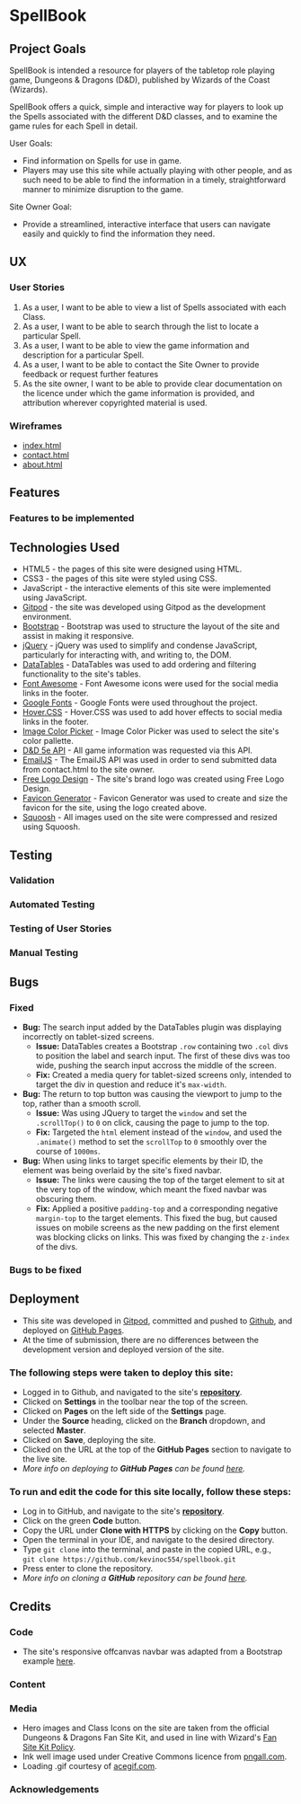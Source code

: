 # SpellBook
## Project Goals
SpellBook is intended a resource for players of the tabletop role playing game, Dungeons & Dragons (D&D), published by Wizards of the Coast (Wizards).

SpellBook offers a quick, simple and interactive way for players to look up the  Spells associated with the different D&D classes, and to examine the game rules for each Spell in detail.

User Goals:
- Find information on Spells for use in game.
- Players may use this site while actually playing with other people, and as such need to be able to find the information in a timely, straightforward manner to minimize disruption to the game.

Site Owner Goal:
- Provide a streamlined, interactive interface that users can navigate easily and quickly to find the information they need.

## UX
### User Stories
1. As a user, I want to be able to view a list of Spells associated with each Class.
2. As a user, I want to be able to search through the list to locate a particular Spell.
3. As a user, I want to be able to view the game information and description for a particular Spell.
4. As a user, I want to be able to contact the Site Owner to provide feedback or request further features
5. As the site owner, I want to be able to provide clear documentation on the licence under which the game information is provided, and attribution wherever copyrighted material is used.

### Wireframes
- [index.html](wireframes/index.pdf)
- [contact.html](wireframes/contact.pdf)
- [about.html](wireframes/about.pdf)

## Features
### Features to be implemented

## Technologies Used
- HTML5 - the pages of this site were designed using HTML.
- CSS3 - the pages of this site were styled using CSS.
- JavaScript - the interactive elements of this site were implemented using JavaScript.
- [Gitpod](https://www.gitpod.io/) - the site was developed using Gitpod as the development environment.
- [Bootstrap](https://getbootstrap.com/) - Bootstrap was used to structure the layout of the site and assist in making it responsive.
- [jQuery](https://jquery.com/) - jQuery was used to simplify and condense JavaScript, particularly for interacting with, and writing to, the DOM. 
- [DataTables](https://www.datatables.net/) - DataTables was used to add ordering and filtering functionality to the site's tables.
- [Font Awesome](https://fontawesome.com/) - Font Awesome icons were used for the social media links in the footer.
- [Google Fonts](https://fonts.google.com/) - Google Fonts were used throughout the project.
- [Hover.CSS](https://ianlunn.github.io/Hover/) - Hover.CSS was used to add hover effects to social media links in the footer.
- [Image Color Picker](https://imagecolorpicker.com/) - Image Color Picker was used to select the site's color pallette.
- [D&D 5e API](http://www.dnd5eapi.co/) - All game information was requested via this API.
- [EmailJS](https://www.emailjs.com/) - The EmailJS API was used in order to send submitted data from contact.html to the site owner.
- [Free Logo Design](https://www.freelogodesign.org/) - The site's brand logo was created using Free Logo Design.
- [Favicon Generator](https://www.favicongenerator.com/) - Favicon Generator was used to create and size the favicon for the site, using the logo created above.
- [Squoosh](https://squoosh.app/) - All images used on the site were compressed and resized using Squoosh.

## Testing
### Validation
### Automated Testing
### Testing of User Stories
### Manual Testing

## Bugs
### Fixed
- **Bug:** The search input added by the DataTables plugin was displaying incorrectly on tablet-sized screens.
    - **Issue:** DataTables creates a Bootstrap `.row` containing two `.col` divs to position the label and search input. The first of these divs was too wide, pushing the search input accross the middle of the screen.
    - **Fix:** Created a media query for tablet-sized screens only, intended to target the div in question and reduce it's `max-width`.
- **Bug:** The return to top button was causing the viewport to jump to the top, rather than a smooth scroll.
    - **Issue:** Was using JQuery to target the `window` and set the `.scrollTop()` to `0` on click, causing the page to jump to the top.
    - **Fix:** Targeted the `html` element instead of the `window`, and used the `.animate()` method to set the `scrollTop` to `0` smoothly over the course of `1000ms`.
- **Bug:** When using links to target specific elements by their ID, the element was being overlaid by the site's fixed navbar.
    - **Issue:** The links were causing the top of the target element to sit at the very top of the window, which meant the fixed navbar was obscuring them.
    - **Fix:** Applied a positive `padding-top` and a corresponding negative `margin-top` to the target elements. This fixed the bug, but caused issues on mobile screens as the new padding on the first element was blocking clicks on links. This was fixed by changing the `z-index` of the divs.
### Bugs to be fixed

## Deployment
- This site was developed in [Gitpod](https://www.gitpod.io/), committed and pushed to [Github](https://github.com/), and deployed on [GitHub Pages](https://pages.github.com/).
- At the time of submission, there are no differences between the development version and deployed version of the site.

### The following steps were taken to deploy this site:
- Logged in to Github, and navigated to the site's **[repository](https://github.com/kevinoc554/spellbook)**.
- Clicked on **Settings** in the toolbar near the top of the screen.
- Clicked on **Pages** on the left side of the **Settings** page.
- Under the **Source** heading, clicked on the **Branch** dropdown, and selected **Master**.
- Clicked on **Save**, deploying the site.
- Clicked on the URL at the top of the **GitHub Pages** section to navigate to the live site.
- *More info on deploying to **GitHub Pages** can be found [here](https://docs.github.com/en/github/working-with-github-pages/creating-a-github-pages-site#creating-your-site).*

### To run and edit the code for this site locally, follow these steps:
* Log in to GitHub, and navigate to the site's **[repository](https://github.com/kevinoc554/spellbook)**.
* Click on the green **Code** button.
* Copy the URL under **Clone with HTTPS** by clicking on the **Copy** button.
* Open the terminal in your IDE, and navigate to the desired directory.
* Type `git clone` into the terminal, and paste in the copied URL, e.g.,  
``git clone https://github.com/kevinoc554/spellbook.git``
* Press enter to clone the repository.
* *More info on cloning a **GitHub** repository can be found [here](https://docs.github.com/en/github/creating-cloning-and-archiving-repositories/cloning-a-repository).*

## Credits
### Code
- The site's responsive offcanvas navbar was adapted from a Bootstrap example [here](https://getbootstrap.com/docs/4.6/examples/offcanvas/).
### Content
### Media
- Hero images and Class Icons on the site are taken from the official Dungeons & Dragons Fan Site Kit, and used in line with Wizard's [Fan Site Kit Policy](https://dnd.wizards.com/articles/features/fan-site-kit).
- Ink well image used under Creative Commons licence from [pngall.com](http://www.pngall.com/?p=26696).
- Loading .gif courtesy of [acegif.com](https://acegif.com/gifs-loading/).
### Acknowledgements
